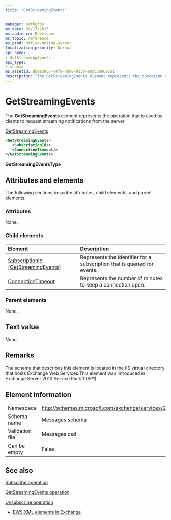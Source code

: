 ```yaml
---
title: "GetStreamingEvents"
 
 
manager: sethgros
ms.date: 09/17/2015
ms.audience: Developer
ms.topic: reference
ms.prod: office-online-server
localization_priority: Normal
api_name:
- GetStreamingEvents
api_type:
- schema
ms.assetid: dbe83857-c4f8-4d98-813f-e03c289697a1
description: "The GetStreamingEvents element represents the operation that is used by clients to request streaming notifications from the server."
---
```


# GetStreamingEvents

The **GetStreamingEvents** element represents the operation that is used by clients to request streaming notifications from the server. 
  
[GetStreamingEvents](getstreamingevents.md)
  
```XML
<GetStreamingEvents>
   <SubscriptionId/>
   <ConnectionTimeout/>
</GetStreamingEvents>
```

 **GetStreamingEventsType**
## Attributes and elements

The following sections describe attributes, child elements, and parent elements.
  
### Attributes

None.
  
### Child elements

|**Element**|**Description**|
|:-----|:-----|
|[SubscriptionId (GetStreamingEvents)](subscriptionid-getstreamingevents.md) <br/> |Represents the identifier for a subscription that is queried for events.  <br/> |
|[ConnectionTimeout](connectiontimeout.md) <br/> |Represents the number of minutes to keep a connection open.  <br/> |
   
### Parent elements

None.
  
## Text value

None.
  
## Remarks

The schema that describes this element is located in the IIS virtual directory that hosts Exchange Web Services.This element was introduced in Exchange Server 2010 Service Pack 1 (SP1).
  
## Element information

|||
|:-----|:-----|
|Namespace  <br/> |http://schemas.microsoft.com/exchange/services/2006/messages  <br/> |
|Schema name  <br/> |Messages schema  <br/> |
|Validation file  <br/> |Messages.xsd  <br/> |
|Can be empty  <br/> |False  <br/> |
   
## See also



[Subscribe operation](subscribe-operation.md)
  
[GetStreamingEvents operation](getstreamingevents-operation.md)
  
[Unsubscribe operation](unsubscribe-operation.md)


- [EWS XML elements in Exchange](ews-xml-elements-in-exchange.md)

